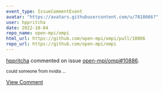 ```yaml
---
event_type: IssueCommentEvent
avatar: "https://avatars.githubusercontent.com/u/7818666?"
user: hppritcha
date: 2022-10-04
repo_name: open-mpi/ompi
html_url: https://github.com/open-mpi/ompi/pull/10886
repo_url: https://github.com/open-mpi/ompi
---
```


<a href='https://github.com/hppritcha' target='_blank'>hppritcha</a> commented on issue <a href='https://github.com/open-mpi/ompi/pull/10886' target='_blank'>open-mpi/ompi#10886</a>.

<small>could someone from nvidia ...</small>

<a href='https://github.com/open-mpi/ompi/pull/10886' target='_blank'>View Comment</a>